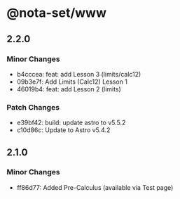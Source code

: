# @nota-set/www

## 2.2.0

### Minor Changes

- b4cccea: feat: add Lesson 3 (limits/calc12)
- 09b3e7f: Add Limits (Calc12) Lesson 1
- 46019b4: feat: add Lesson 2 (limits)

### Patch Changes

- e39bf42: build: update astro to v5.5.2
- c10d86c: Update to Astro v5.4.2

## 2.1.0

### Minor Changes

- ff86d77: Added Pre-Calculus (available via Test page)
